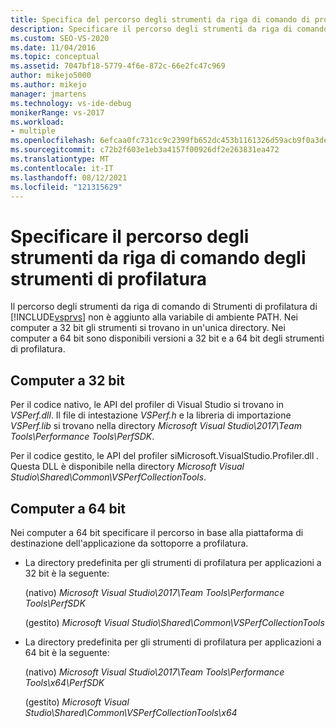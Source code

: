 ```yaml
---
title: Specifica del percorso degli strumenti da riga di comando di profilatura
description: Specificare il percorso degli strumenti da riga di comando degli strumenti di profilatura quando il percorso Strumenti di profilatura strumenti da riga di comando non viene aggiunto alla variabile di ambiente PATH.
ms.custom: SEO-VS-2020
ms.date: 11/04/2016
ms.topic: conceptual
ms.assetid: 7047bf18-5779-4f6e-872c-66e2fc47c969
author: mikejo5000
ms.author: mikejo
manager: jmartens
ms.technology: vs-ide-debug
monikerRange: vs-2017
ms.workload:
- multiple
ms.openlocfilehash: 6efcaa0fc731cc9c2399fb652dc453b1161326d59acb9f0a3de08091e8855a75
ms.sourcegitcommit: c72b2f603e1eb3a4157f00926df2e263831ea472
ms.translationtype: MT
ms.contentlocale: it-IT
ms.lasthandoff: 08/12/2021
ms.locfileid: "121315629"
---
```

# <a name="specify-the-path-to-profiling-tools-command-line-tools"></a>Specificare il percorso degli strumenti da riga di comando degli strumenti di profilatura

Il percorso degli strumenti da riga di comando di Strumenti di profilatura di [!INCLUDE[vsprvs](../code-quality/includes/vsprvs_md.md)] non è aggiunto alla variabile di ambiente PATH. Nei computer a 32 bit gli strumenti si trovano in un'unica directory. Nei computer a 64 bit sono disponibili versioni a 32 bit e a 64 bit degli strumenti di profilatura.

## <a name="32-bit-computers"></a>Computer a 32 bit

Per il codice nativo, le API del profiler di Visual Studio si trovano in *VSPerf.dll*. Il file di intestazione *VSPerf.h* e la libreria di importazione *VSPerf.lib* si trovano nella directory *Microsoft Visual Studio\2017\Team Tools\Performance Tools\PerfSDK*.

 Per il codice gestito, le API del profiler siMicrosoft.VisualStudio.Profiler.dll *.* Questa DLL è disponibile nella directory *Microsoft Visual Studio\Shared\Common\VSPerfCollectionTools*.

## <a name="64-bit-computers"></a>Computer a 64 bit

Nei computer a 64 bit specificare il percorso in base alla piattaforma di destinazione dell'applicazione da sottoporre a profilatura.

- La directory predefinita per gli strumenti di profilatura per applicazioni a 32 bit è la seguente:

     (nativo) *Microsoft Visual Studio\2017\Team Tools\Performance Tools\PerfSDK*
     
     (gestito) *Microsoft Visual Studio\Shared\Common\VSPerfCollectionTools*

- La directory predefinita per gli strumenti di profilatura per applicazioni a 64 bit è la seguente:

     (nativo) *Microsoft Visual Studio\2017\Team Tools\Performance Tools\x64\PerfSDK*

     (gestito) *Microsoft Visual Studio\Shared\Common\VSPerfCollectionTools\x64*
